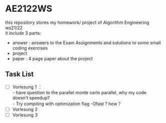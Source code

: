 # AE2122WS
this repository stores my homework/ project of Algorithm Engineering ws21/22 <br>
it include 3 parts:
  - answer  : answers to the Exam Assignments and solutions to some small coding exercises
  - project
  - paper   : 4 page paper about the project


## Task List
- [ ] Vorlesung 1 ：  <br>
      - have question to the parallel monte carlo parallel, why my code doesn't speedup? <br>
      - Try compiling with optimization flag -Ofast ? how？  <br>
- [ ] Vorlesung 2
- [ ] Vorlesung 3
